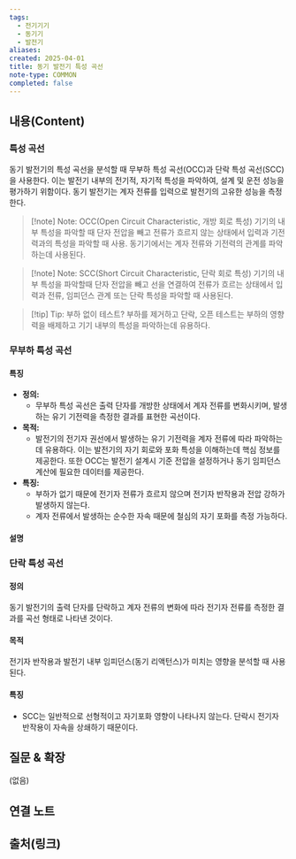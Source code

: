 ```yaml
---
tags:
  - 전기기기
  - 동기기
  - 발전기
aliases: 
created: 2025-04-01
title: 동기 발전기 특성 곡선
note-type: COMMON
completed: false
---
```


## 내용(Content)

### 특성 곡선

동기 발전기의 특성 곡선을 분석할 때 무부하 특성 곡선(OCC)과 단락 특성 곡선(SCC)을 사용한다. 이는 발전기 내부의 전기적, 자기적 특성을 파악하여, 설계 및 운전 성능을 평가하기 위함이다. 동기 발전기는 계자 전류를 입력으로 발전기의 고유한 성능을 측정한다.

>[!note] Note: OCC(Open Circuit Characteristic, 개방 회로 특성)
> 기기의 내부 특성을 파악할 때 단자 전압을 빼고 전류가 흐르지 않는 상태에서 입력과 기전력과의 특성을 파악할 때 사용. 동기기에서는 계자 전류와 기전력의 관계를 파악하는데 사용된다.

>[!note] Note: SCC(Short Circuit Characteristic, 단락 회로 특성)
>기기의 내부 특성을 파악할때 단자 전압을 빼고 선을 연결하여 전류가 흐르는 상태에서 입력과 전류, 임피던스 관계 또는 단락 특성을 파악할 때 사용된다.

>[!tip] Tip: 부하 없이 테스트?
>부하를 제거하고 단락, 오픈 테스트는 부하의 영향력을 배제하고 기기 내부의 특성을 파악하는데 유용하다.


### 무부하 특성 곡선

#### 특징

- **정의:**
	- 무부하 특성 곡선은 출력 단자를 개방한 상태에서 계자 전류를 변화시키며, 발생하는 유기 기전력을 측정한 결과를 표현한 곡선이다.
- **목적:**
	- 발전기의 전기자 권선에서 발생하는 유기 기전력을 계자 전류에 따라 파악하는데 유용하다. 이는 발전기의 자기 회로와 포화 특성을 이해하는데 핵심 정보를 제공한다. 또한 OCC는 발전기 설계시 기준 전압을 설정하거나 동기 임피던스 계산에 필요한 데이터를 제공한다.
- **특징:**
	- 부하가 없기 때문에 전기자 전류가 흐르지 않으며 전기자 반작용과 전압 강하가 발생하지 않는다.
	- 계자 전류에서 발생하는 순수한 자속 때문에 철심의 자기 포화를 측정 가능하다.

#### 설명

### 단락 특성 곡선

#### 정의

동기 발전기의 출력 단자를 단락하고 계자 전류의 변화에 따라 전기자 전류를 측정한 결과를 곡선 형태로 나타낸 것이다.

#### 목적

전기자 반작용과 발전기 내부 임피던스(동기 리액턴스)가 미치는 영향을 분석할 때 사용된다. 

#### 특징
- SCC는 일반적으로 선형적이고 자기포화 영향이 나타나지 않는다. 단락시 전기자 반작용이 자속을 상쇄하기 때문이다.


## 질문 & 확장

(없음)

## 연결 노트

## 출처(링크)

